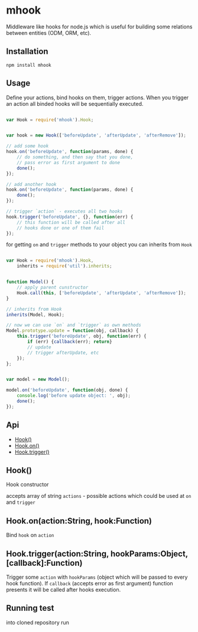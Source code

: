 # mhook

Middleware like hooks for node.js which is useful for building some relations
between entities (ODM, ORM, etc).


## Installation

```
npm install mhook
```


## Usage

Define your actions, bind hooks on them, trigger actions.
When you trigger an action all binded hooks will be sequentially executed. 

```js

var Hook = require('mhook').Hook;


var hook = new Hook(['beforeUpdate', 'afterUpdate', 'afterRemove']);

// add some hook
hook.on('beforeUpdate', function(params, done) {
	// do something, and then say that you done,
	// pass error as first argument to done
	done();
});

// add another hook
hook.on('beforeUpdate', function(params, done) {
	done();
});

// trigger `action` - executes all two hooks
hook.trigger('beforeUpdate', {}, function(err) {
	// this function will be called after all
	// hooks done or one of them fail
});

```

for getting `on` and `trigger` methods to your object you can inherits from `Hook`


```js

var Hook = require('mhook').Hook,
	inherits = require('util').inherits;


function Model() {
	// apply parent cunstructor
	Hook.call(this, ['beforeUpdate', 'afterUpdate', 'afterRemove']);
}

// inherits from Hook
inherits(Model, Hook);

// now we can use `on` and `trigger` as own methods
Model.prototype.update = function(obj, callback) {
	this.trigger('beforeUpdate', obj, function(err) {
		if (err) {callback(err); return}
		// update
		// trigger afterUpdate, etc
	});
};


var model = new Model();

model.on('beforeUpdate', function(obj, done) {
	console.log('before update object: ', obj);
	done();
});

```


## Api

  - [Hook()](#hook)
  - [Hook.on()](#hookonactionstringhookfunction)
  - [Hook.trigger()](#hooktriggeractionstringhookparamsobjectcallbackfunction)

## Hook()

  Hook constructor
  
  accepts array of string `actions` - possible actions which could be used
  at `on` and `trigger`

## Hook.on(action:String, hook:Function)

  Bind `hook` on `action`

## Hook.trigger(action:String, hookParams:Object, [callback]:Function)

  Trigger some `action` with `hookParams` (object which will be passed to
  every hook function).
  If `callback` (accepts error as first argument) function presents it will be
  called after hooks execution.


## Running test

into cloned repository run
